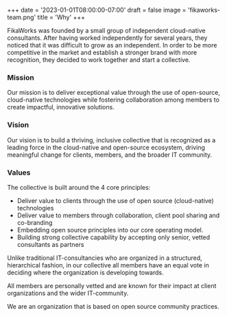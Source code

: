 +++
date = '2023-01-01T08:00:00-07:00'
draft = false
image = 'fikaworks-team.png'
title = 'Why'
+++

FikaWorks was founded by a small group of independent cloud-native consultants.
After having worked independently for several years, they noticed that it was
difficult to grow as an independent. In order to be more competitive in the
market and establish a stronger brand with more recognition, they decided to
work together and start a collective.

### Mission

Our mission is to deliver exceptional value through the use of open-source,
cloud-native technologies while fostering collaboration among members to create
impactful, innovative solutions.

### Vision

Our vision is to build a thriving, inclusive collective that is recognized as a
leading force in the cloud-native and open-source ecosystem, driving meaningful
change for clients, members, and the broader IT community.

### Values

The collective is built around the 4 core principles:

- Deliver value to clients through the use of open source (cloud-native)
  technologies
- Deliver value to members through collaboration, client pool sharing and
  co-branding
- Embedding open source principles into our core operating model.
- Building strong collective capability by accepting only senior, vetted
  consultants as partners

Unlike traditional IT-consultancies who are organized in a structured,
hierarchical fashion, in our collective all members have an equal vote in
deciding where the organization is developing towards.

All members are personally vetted and are known for their impact at client
organizations and the wider IT-community.

We are an organization that is based on open source community practices.
